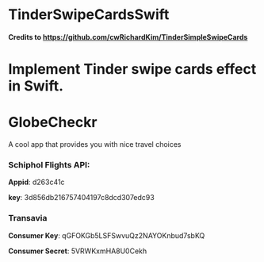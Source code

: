 TinderSwipeCardsSwift
======

#### Credits to https://github.com/cwRichardKim/TinderSimpleSwipeCards

Implement Tinder swipe cards effect in Swift.
=======
# GlobeCheckr
A cool app that provides you with nice travel choices


### Schiphol Flights API:

**Appid**: d263c41c

**key**: 3d856db216757404197c8dcd307edc93

### Transavia

**Consumer Key**:	qGFOKGb5LSFSwvuQz2NAYOKnbud7sbKQ 

**Consumer Secret**:	5VRWKxmHA8U0Cekh